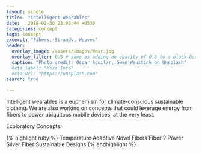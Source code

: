 ```yaml
---
layout: single
title:  "Intelligent Wearables"
date:   2018-01-30 23:08:44 +0530
categories: concept
tags: concept
excerpt: "Fibers, Strands, Weaves"
header:
  overlay_image: /assets/images/Wear.jpg
  overlay_filter: 0.5 # same as adding an opacity of 0.3 to a black background
  caption: "Photo credit: Oscar Aguilar, Gwen Weustink on Unsplash"
  #cta_label: "More Info"
  #cta_url: "https://unsplash.com"
search: true

---
```

Intelligent wearables is a euphemism for climate-conscious sustainable clothing. We are also working on concepts that could leverage energy from fibers to power ubiquitous mobile devices, at the very least.

Exploratory Concepts:

{% highlight ruby %}
Temperature Adaptive
Novel Fibers
Fiber 2 Power
Silver Fiber
Sustainable Designs
{% endhighlight %}


